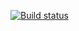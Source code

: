 [![Build status](https://ci.appveyor.com/api/projects/status/r0n2x0he7dwsmk5r?svg=true)](https://ci.appveyor.com/project/PollyRed/async-2-homework)